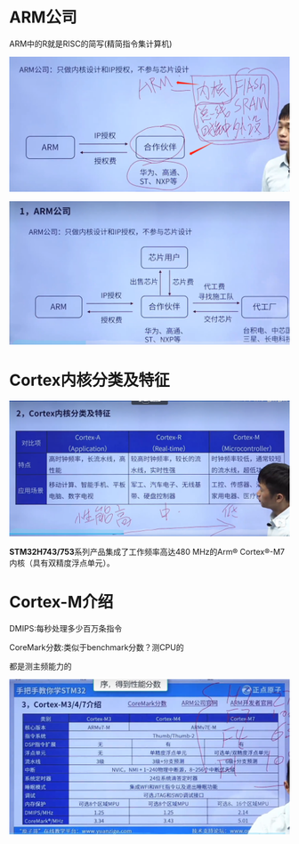 # ARM公司

ARM中的R就是RISC的简写(精简指令集计算机)

![image-20231031205818680](assets/image-20231031205818680.png)

![image-20231031210155423](assets/image-20231031210155423.png)

# Cortex内核分类及特征

![image-20231031210837239](assets/image-20231031210837239.png)

**STM32H743/753**系列产品集成了工作频率高达480 MHz的Arm® Cortex®-M7内核（具有双精度浮点单元）。

# Cortex-M介绍

DMIPS:每秒处理多少百万条指令

CoreMark分数:类似于benchmark分数？测CPU的

都是测主频能力的

![image-20231031212427012](assets/image-20231031212427012.png)